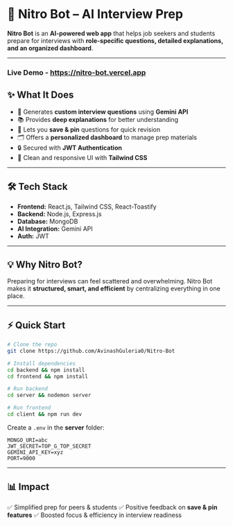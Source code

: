# 🚀 Nitro Bot – AI Interview Prep

**Nitro Bot** is an **AI-powered web app** that helps job seekers and students prepare for interviews with **role-specific questions, detailed explanations, and an organized dashboard**.

---

### Live Demo - https://nitro-bot.vercel.app

## ✨ What It Does

* 🤖 Generates **custom interview questions** using **Gemini API**
* 📚 Provides **deep explanations** for better understanding
* 📌 Lets you **save & pin** questions for quick revision
* 🗂️ Offers a **personalized dashboard** to manage prep materials
* 🔒 Secured with **JWT Authentication**
* 🎨 Clean and responsive UI with **Tailwind CSS**

---

## 🛠️ Tech Stack

* **Frontend:** React.js, Tailwind CSS, React-Toastify
* **Backend:** Node.js, Express.js
* **Database:** MongoDB
* **AI Integration:** Gemini API
* **Auth:** JWT

---

## 💡 Why Nitro Bot?

Preparing for interviews can feel scattered and overwhelming.
Nitro Bot makes it **structured, smart, and efficient** by centralizing everything in one place.

---

## ⚡ Quick Start

```bash
# Clone the repo
git clone https://github.com/AvinashGuleria0/Nitro-Bot

# Install dependencies
cd backend && npm install
cd frontend && npm install

# Run backend
cd server && nodemon server

# Run frontend
cd client && npm run dev
```

Create a `.env` in the **server** folder:

```env
MONGO_URI=abc
JWT_SECRET=TOP_G_TOP_SECRET
GEMINI_API_KEY=xyz
PORT=9000
```

---

## 📊 Impact

✅ Simplified prep for peers & students
✅ Positive feedback on **save & pin features**
✅ Boosted focus & efficiency in interview readiness